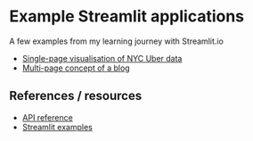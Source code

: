 # Example Streamlit applications

A few examples from my learning journey with Streamlit.io

* [Single-page visualisation of NYC Uber data](./example_app/example.py)
* [Multi-page concept of a blog](./blog_app)

## References / resources

* [API reference](https://docs.streamlit.io/library/api-reference)
* [Streamlit examples](https://streamlit.io/gallery)
